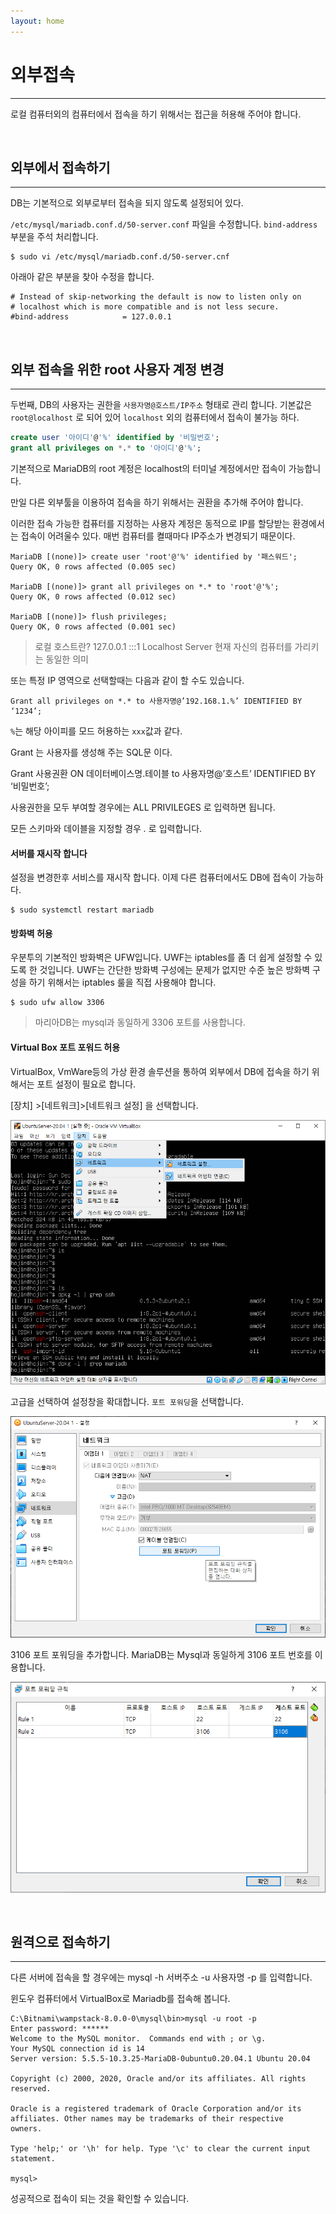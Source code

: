 ```yaml
---
layout: home
---
```


# 외부접속
---
로컬 컴퓨터외의 컴퓨터에서 접속을 하기 위해서는 접근을 허용해 주어야 합니다.


<br>

## 외부에서 접속하기
---
DB는 기본적으로 외부로부터 접속을 되지 않도록 설정되어 있다.

`/etc/mysql/mariadb.conf.d/50-server.conf` 파일을 수정합니다. 
`bind-address` 부분을 주석 처리합니다.

```
$ sudo vi /etc/mysql/mariadb.conf.d/50-server.cnf
```

아래아 같은 부분을 찾아 수정을 합니다.

```
# Instead of skip-networking the default is now to listen only on
# localhost which is more compatible and is not less secure.
#bind-address            = 127.0.0.1
```

<br>

## 외부 접속을 위한 root 사용자 계정 변경
---
두번째, DB의 사용자는 권한을 `사용자명@호스트/IP주소` 형태로 관리 합니다.
기본값은 `root@localhost` 로 되어 있어 `localhost` 외의 컴퓨터에서 접속이 불가능 하다.


```sql
create user '아이디'@'%' identified by '비밀번호';
grant all privileges on *.* to '아이디'@'%';
```

기본적으로 MariaDB의 root 계정은 localhost의 터미널 계정에서만 접속이 가능합니다. 

만일 다른 외부툴을 이용하여 접속을 하기 위해서는 권환을 추가해 주어야 합니다.

이러한 접속 가능한 컴퓨터를 지정하는 사용자 계정은 동적으로 IP를 할당받는 환경에서는 접속이 어려울수 있다. 
매번 컴퓨터를 켤때마다 IP주소가 변경되기 때문이다.


```
MariaDB [(none)]> create user 'root'@'%' identified by '패스워드';
Query OK, 0 rows affected (0.005 sec)

MariaDB [(none)]> grant all privileges on *.* to 'root'@'%';
Query OK, 0 rows affected (0.012 sec)

MariaDB [(none)]> flush privileges;
Query OK, 0 rows affected (0.001 sec)
```

> 로컬 호스트란?
> 127.0.0.1
> :::1
> Localhost
> Server 현재 자신의 컴퓨터를 가리키는 동일한 의미



또는 특정 IP 영역으로 선택할때는 다음과 같이 할 수도 있습니다.

```
Grant all privileges on *.* to 사용자명@’192.168.1.%’ IDENTIFIED BY ‘1234’;
```

`%`는 해당 아이피를 모드 허용하는 `xxx`값과 같다.

Grant 는 사용자를 생성해 주는 SQL문 이다.

Grant 사용권환 ON 데이터베이스명.테이블 to 사용자명@’호스트’ IDENTIFIED BY ‘비밀번호’;

 
사용권한을 모두 부여할 경우에는 ALL PRIVILEGES 로 입력하면 됩니다.

모든 스키마와 데이블을 지정할 경우 *.* 로 입력합니다.


#### 서버를 재시작 합니다
설정을 변경한후 서비스를 재시작 합니다. 이제 다른 컴퓨터에서도 DB에 접속이 가능하다.

```
$ sudo systemctl restart mariadb
```

#### 방화벽 허용
우분투의 기본적인 방화벽은 UFW입니다. 
UWF는 iptables를 좀 더 쉽게 설정할 수 있도록 한 것입니다.
UWF는  간단한 방화벽 구성에는 문제가 없지만 수준 높은 방화벽 구성을 하기 위해서는 iptables 룰을 직접 사용해야 합니다.

```
$ sudo ufw allow 3306
```
> 마리아DB는 mysql과 동일하게 3306 포트를 사용합니다.


#### Virtual Box 포트 포워드 허용

VirtualBox, VmWare등의 가상 환경 솔루션을 통하여 외부에서 DB에 접속을 하기 위해서는 포트 설정이 필요로 합니다. 

[장치] >[네트워크]>[네트워크 설정] 을 선택합니다.

![image-20210101155438912](../../img/image-20210101155438912.png)

고급을 선택하여 설정창을 확대합니다. `포트 포워딩`을 선택합니다.

![image-20210101155546639](../../img/image-20210101155546639.png)

3106 포트 포워딩을 추가합니다. MariaDB는 Mysql과 동일하게 3106 포트 번호를 이용합니다.

![image-20210101155715995](../../img/image-20210101155715995.png)

<br>

## 원격으로 접속하기
---
다른 서버에 접속을 할 경우에는 mysql -h 서버주소 -u 사용자명 -p 를 입력합니다.

윈도우 컴퓨터에서 VirtualBox로 Mariadb를 접속해 봅니다.

```
C:\Bitnami\wampstack-8.0.0-0\mysql\bin>mysql -u root -p
Enter password: ******
Welcome to the MySQL monitor.  Commands end with ; or \g.
Your MySQL connection id is 14
Server version: 5.5.5-10.3.25-MariaDB-0ubuntu0.20.04.1 Ubuntu 20.04

Copyright (c) 2000, 2020, Oracle and/or its affiliates. All rights reserved.

Oracle is a registered trademark of Oracle Corporation and/or its
affiliates. Other names may be trademarks of their respective
owners.

Type 'help;' or '\h' for help. Type '\c' to clear the current input statement.

mysql>
```

성공적으로 접속이 되는 것을 확인할 수 있습니다.


